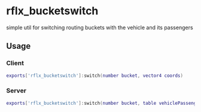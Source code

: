 # rflx_bucketswitch
simple util for switching routing buckets with the vehicle and its passengers

## Usage
### Client
```lua
exports['rflx_bucketswitch']:switch(number bucket, vector4 coords)
```

### Server
```lua
exports['rflx_bucketswitch']:switch(number bucket, table vehiclePassengers, vector4 coords, number netVehicle, number client)
```
